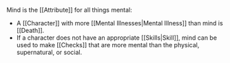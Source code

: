 Mind is the [[Attribute]] for all things mental:
- A [[Character]] with more [[Mental Illnesses|Mental Illness]] than mind is [[Death]].
- If a character does not have an appropriate [[Skills|Skill]], mind can be used to make [[Checks]] that are more mental than the physical, supernatural, or social.